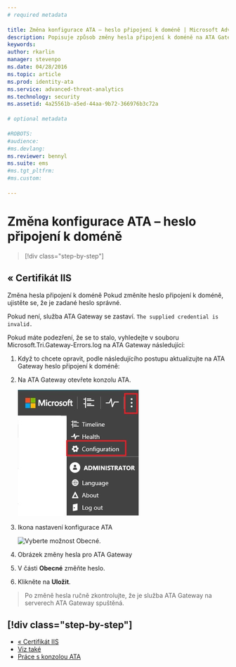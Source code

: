 ```yaml
---
# required metadata

title: Změna konfigurace ATA – heslo připojení k doméně | Microsoft Advanced Threat Analytics
description: Popisuje způsob změny hesla připojení k doméně na ATA Gateway.
keywords:
author: rkarlin
manager: stevenpo
ms.date: 04/28/2016
ms.topic: article
ms.prod: identity-ata
ms.service: advanced-threat-analytics
ms.technology: security
ms.assetid: 4a25561b-a5ed-44aa-9b72-366976b3c72a

# optional metadata

#ROBOTS:
#audience:
#ms.devlang:
ms.reviewer: bennyl
ms.suite: ems
#ms.tgt_pltfrm:
#ms.custom:

---
```


# Změna konfigurace ATA – heslo připojení k doméně

>[!div class="step-by-step"]


## « Certifikát IIS
Změna hesla připojení k doméně Pokud změníte heslo připojení k doméně, ujistěte se, že je zadané heslo správné.

Pokud není, služba ATA Gateway se zastaví.
`The supplied credential is invalid.`

Pokud máte podezření, že se to stalo, vyhledejte v souboru Microsoft.Tri.Gateway-Errors.log na ATA Gateway následující:

1.  Když to chcete opravit, podle následujícího postupu aktualizujte na ATA Gateway heslo připojení k doméně:

2.  Na ATA Gateway otevřete konzolu ATA.

    ![Vyberte na panelu nástrojů možnost nastavení a vyberte **Konfigurace**.](media/ATA-config-icon.JPG)

3.  Ikona nastavení konfigurace ATA

    ![Vyberte možnost **Obecné**.](media/ATA-GW-change-DC-password.JPG)

4.  Obrázek změny hesla pro ATA Gateway

5.  V části **Obecné** změňte heslo.

6.  Klikněte na **Uložit**.

>Po změně hesla ručně zkontrolujte, že je služba ATA Gateway na serverech ATA Gateway spuštěná.

## [!div class="step-by-step"]
- [« Certifikát IIS](working-with-ata-console.md)
- [Viz také](install-ata.md)
- [Práce s konzolou ATA](https://social.technet.microsoft.com/Forums/security/en-US/home?forum=mata)


<!--HONumber=Jun16_HO1-->


